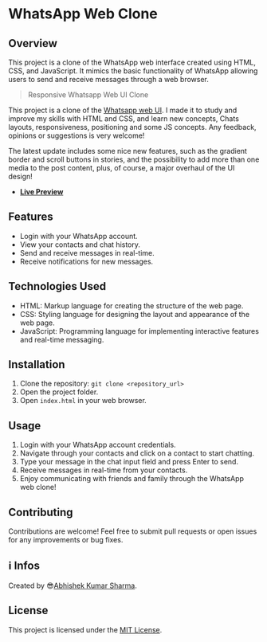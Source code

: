 # WhatsApp Web Clone

## Overview
This project is a clone of the WhatsApp web interface created using HTML, CSS, and JavaScript. It mimics the basic functionality of WhatsApp allowing users to send and receive messages through a web browser.


> Responsive Whatsapp Web UI Clone

This project is a clone of the [Whatsapp web UI](https://web.whatsapp.com/login). I made it to study and improve my skills with HTML and CSS, and learn new concepts, Chats layouts, responsiveness, positioning and some JS concepts. Any feedback, opinions or suggestions is very welcome!

The latest update includes some nice new features, such as the gradient border and scroll buttons in stories, and the possibility to add more than one media to the post content, plus, of course, a major overhaul of the UI design!

- **[Live Preview](https://bit.ly/Whatsapp-web_Clone)**


## Features
- Login with your WhatsApp account.
- View your contacts and chat history.
- Send and receive messages in real-time.
- Receive notifications for new messages.

## Technologies Used
- HTML: Markup language for creating the structure of the web page.
- CSS: Styling language for designing the layout and appearance of the web page.
- JavaScript: Programming language for implementing interactive features and real-time messaging.

## Installation
1. Clone the repository: `git clone <repository_url>`
2. Open the project folder.
3. Open `index.html` in your web browser.

## Usage 
1. Login with your WhatsApp account credentials.
2. Navigate through your contacts and click on a contact to start chatting.
3. Type your message in the chat input field and press Enter to send.
4. Receive messages in real-time from your contacts.
5. Enjoy communicating with friends and family through the WhatsApp web clone!

## Contributing
Contributions are welcome! Feel free to submit pull requests or open issues for any improvements or bug fixes.

## ℹ Infos

Created by 😎[Abhishek Kumar Sharma](https://www.linkedin.com/in/abhishek-kumar-sharma-3b2bb0213).


## License
This project is licensed under the [MIT License](LICENSE).
